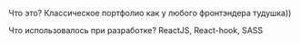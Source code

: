 Что это?
Классическое портфолио как у любого фронтэндера тудушка)) 

Что использовалось при разработке?
ReactJS, React-hook, SASS
